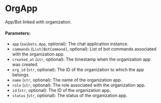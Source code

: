# OrgApp
App/Bot linked with organization.

#### Parameters:

- `app` (`swibots.App`, optional): The chat application instance.
- `commands` (`List[BotCommand]`, optional): List of bot commands associated with the organization app.
- `created_at` (`str`, optional): The timestamp when the organization app was created.
- `org_id` (`str`, optional): The ID of the organization to which the app belongs.
- `name` (`str`, optional): The name of the organization app.
- `role` (`str`, optional): The role associated with the organization app.
- `id` (`str`, optional): The ID of the organization app.
- `status` (`str`, optional): The status of the organization app.
